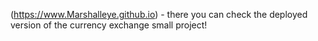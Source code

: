 (https://www.Marshalleye.github.io)  - there you can check the deployed version of the  currency exchange small project!

